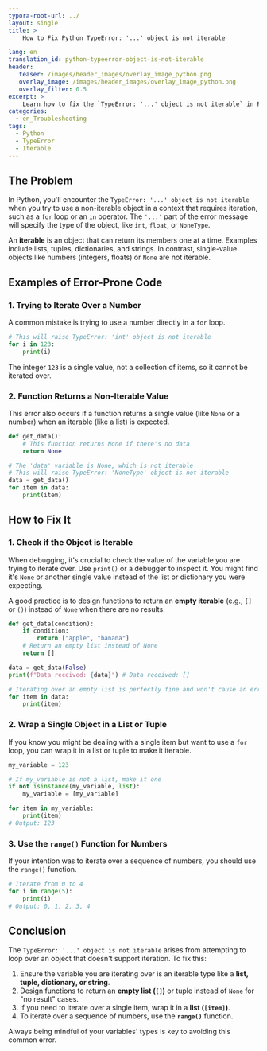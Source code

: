 ```yaml
---
typora-root-url: ../
layout: single
title: >
    How to Fix Python TypeError: '...' object is not iterable

lang: en
translation_id: python-typeerror-object-is-not-iterable
header:
   teaser: /images/header_images/overlay_image_python.png
   overlay_image: /images/header_images/overlay_image_python.png
   overlay_filter: 0.5
excerpt: >
    Learn how to fix the `TypeError: '...' object is not iterable` in Python, which occurs when you try to loop over a non-iterable object like an integer or None.
categories:
  - en_Troubleshooting
tags:
  - Python
  - TypeError
  - Iterable
---
```


## The Problem

In Python, you'll encounter the `TypeError: '...' object is not iterable` when you try to use a non-iterable object in a context that requires iteration, such as a `for` loop or an `in` operator. The `'...'` part of the error message will specify the type of the object, like `int`, `float`, or `NoneType`.

An **iterable** is an object that can return its members one at a time. Examples include lists, tuples, dictionaries, and strings. In contrast, single-value objects like numbers (integers, floats) or `None` are not iterable.

## Examples of Error-Prone Code

### 1. Trying to Iterate Over a Number

A common mistake is trying to use a number directly in a `for` loop.

```python
# This will raise TypeError: 'int' object is not iterable
for i in 123:
    print(i)
```

The integer `123` is a single value, not a collection of items, so it cannot be iterated over.

### 2. Function Returns a Non-Iterable Value

This error also occurs if a function returns a single value (like `None` or a number) when an iterable (like a list) is expected.

```python
def get_data():
    # This function returns None if there's no data
    return None

# The 'data' variable is None, which is not iterable
# This will raise TypeError: 'NoneType' object is not iterable
data = get_data()
for item in data:
    print(item)
```

## How to Fix It

### 1. Check if the Object is Iterable

When debugging, it's crucial to check the value of the variable you are trying to iterate over. Use `print()` or a debugger to inspect it. You might find it's `None` or another single value instead of the list or dictionary you were expecting.

A good practice is to design functions to return an **empty iterable** (e.g., `[]` or `()`) instead of `None` when there are no results.

```python
def get_data(condition):
    if condition:
        return ["apple", "banana"]
    # Return an empty list instead of None
    return []

data = get_data(False)
print(f"Data received: {data}") # Data received: []

# Iterating over an empty list is perfectly fine and won't cause an error.
for item in data:
    print(item)
```

### 2. Wrap a Single Object in a List or Tuple

If you know you might be dealing with a single item but want to use a `for` loop, you can wrap it in a list or tuple to make it iterable.

```python
my_variable = 123

# If my_variable is not a list, make it one
if not isinstance(my_variable, list):
    my_variable = [my_variable]

for item in my_variable:
    print(item)
# Output: 123
```

### 3. Use the `range()` Function for Numbers

If your intention was to iterate over a sequence of numbers, you should use the `range()` function.

```python
# Iterate from 0 to 4
for i in range(5):
    print(i)
# Output: 0, 1, 2, 3, 4
```

## Conclusion

The `TypeError: '...' object is not iterable` arises from attempting to loop over an object that doesn't support iteration. To fix this:

1.  Ensure the variable you are iterating over is an iterable type like a **list, tuple, dictionary, or string**.
2.  Design functions to return an **empty list (`[]`)** or tuple instead of `None` for "no result" cases.
3.  If you need to iterate over a single item, wrap it in a **list (`[item]`)**.
4.  To iterate over a sequence of numbers, use the **`range()`** function.

Always being mindful of your variables' types is key to avoiding this common error.
